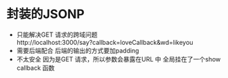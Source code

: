 # 封装的JSONP

- 只能解决GET 请求的跨域问题   
    http://localhost:3000/say?callback=loveCallback&wd=likeyou
- 需要后端配合
    后端的输出的方式要加padding
- 不太安全
    因为是GET 请求，所以参数会暴露在URL 中 全局挂在了一个show callback 函数
